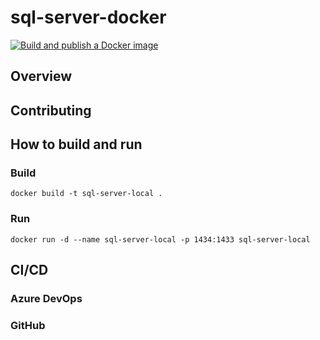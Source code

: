 # sql-server-docker
[![Build and publish a Docker image](https://github.com/nruizneiman/sql-server-docker/actions/workflows/docker-image.yml/badge.svg)](https://github.com/nruizneiman/sql-server-docker/actions/workflows/docker-image.yml)

## Overview

## Contributing

## How to build and run

### Build
`docker build -t sql-server-local .`

### Run
`docker run -d --name sql-server-local -p 1434:1433 sql-server-local`

## CI/CD
### Azure DevOps

### GitHub